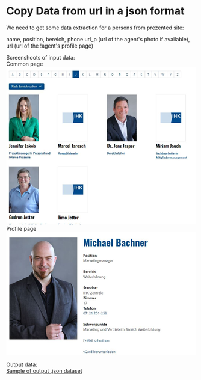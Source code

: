 # Copy Data from url in a json format

We need to get some data extraction for a persons from prezented site:

name, 
position, 
bereich, 
phone
url_p (url of the agent's photo if available), 
url (url of the !agent's profile page)

Screenshoots of input data:  
Common page![](/from_url_to_json/Common.JPG)  
Profile page![](/from_url_to_json/Agent.JPG)  

Output data:  
[Sample of output  .json dataset](/from_url_to_json/agents-sample.json)  


